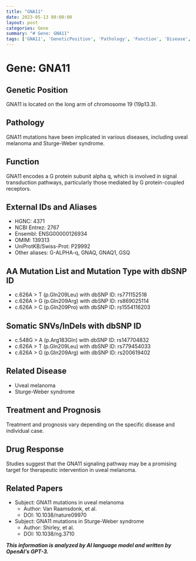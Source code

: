 ```yaml
---
title: "GNA11"
date: 2023-05-13 00:00:00
layout: post
categories: Gene
summary: "# Gene: GNA11"
tags: ['GNA11', 'GeneticPosition', 'Pathology', 'Function', 'Disease', 'Treatment', 'DrugResponse', 'RelatedPapers']
---
```


# Gene: GNA11

## Genetic Position
GNA11 is located on the long arm of chromosome 19 (19p13.3).

## Pathology
GNA11 mutations have been implicated in various diseases, including uveal melanoma and Sturge-Weber syndrome.

## Function
GNA11 encodes a G protein subunit alpha q, which is involved in signal transduction pathways, particularly those mediated by G protein-coupled receptors.

## External IDs and Aliases
- HGNC: 4371
- NCBI Entrez: 2767
- Ensembl: ENSG00000126934
- OMIM: 139313
- UniProtKB/Swiss-Prot: P29992
- Other aliases: G-ALPHA-q, GNAQ, GNAQ1, GSQ

## AA Mutation List and Mutation Type with dbSNP ID
- c.626A > T (p.Gln209Leu) with dbSNP ID: rs771152518
- c.626A > G (p.Gln209Arg) with dbSNP ID: rs869025114
- c.626A > C (p.Gln209Pro) with dbSNP ID: rs1554116203

## Somatic SNVs/InDels with dbSNP ID
- c.548G > A (p.Arg183Gln) with dbSNP ID: rs147704832
- c.626A > T (p.Gln209Leu) with dbSNP ID: rs779454033
- c.626A > G (p.Gln209Arg) with dbSNP ID: rs200619402

## Related Disease
- Uveal melanoma
- Sturge-Weber syndrome

## Treatment and Prognosis
Treatment and prognosis vary depending on the specific disease and individual case.

## Drug Response
Studies suggest that the GNA11 signaling pathway may be a promising target for therapeutic intervention in uveal melanoma.

## Related Papers
- Subject: GNA11 mutations in uveal melanoma
  - Author: Van Raamsdonk, et al.
  - DOI: 10.1038/nature09970
- Subject: GNA11 mutations in Sturge-Weber syndrome
  - Author: Shirley, et al.
  - DOI: 10.1038/ng.3710

**_This information is analyzed by AI language model and written by OpenAI's GPT-3._**